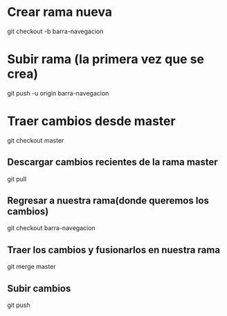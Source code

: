 # Crear rama nueva
git checkout -b barra-navegacion

# Subir rama (la primera vez que se crea)
git push -u origin barra-navegacion

# Traer cambios desde master
git checkout master

## Descargar cambios recientes de la rama master
git pull

## Regresar a nuestra rama(donde queremos los cambios)
git checkout barra-navegacion

## Traer los cambios y fusionarlos en nuestra rama
git merge master

## Subir cambios
git push
